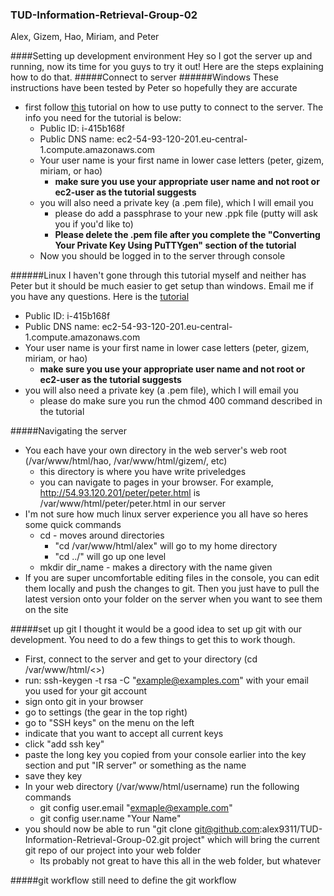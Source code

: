 ### TUD-Information-Retrieval-Group-02
Alex, Gizem, Hao, Miriam, and Peter

####Setting up development environment
Hey so I got the server up and running, now its time for you guys to try it out! Here are the steps explaining how to do that.
#####Connect to server
######Windows
These instructions have been tested by Peter so hopefully they are accurate
* first follow [this](http://docs.aws.amazon.com/AWSEC2/latest/UserGuide/putty.html) tutorial on how to use putty to connect to the server. The info you need for the tutorial is below:
  * Public ID: i-415b168f
  * Public DNS name: ec2-54-93-120-201.eu-central-1.compute.amazonaws.com
  * Your user name is your first name in lower case letters (peter, gizem, miriam, or hao)
    * **make sure you use your appropriate user name and not root or ec2-user as the tutorial suggests**
  * you will also need a private key (a .pem file), which I will email you
    * please do add a passphrase to your new .ppk file (putty will ask you if you'd like to)
    * **Please delete the .pem file after you complete the "Converting Your Private Key Using PuTTYgen" section of the tutorial**
  * Now you should be logged in to the server through console

######Linux
I haven't gone through this tutorial myself and neither has Peter but it should be much easier to get setup than windows. Email me if you have any questions. Here is the [tutorial](http://docs.aws.amazon.com/AWSEC2/latest/UserGuide/AccessingInstancesLinux.html)
* Public ID: i-415b168f
* Public DNS name: ec2-54-93-120-201.eu-central-1.compute.amazonaws.com
* Your user name is your first name in lower case letters (peter, gizem, miriam, or hao)
  * **make sure you use your appropriate user name and not root or ec2-user as the tutorial suggests**
* you will also need a private key (a .pem file), which I will email you
  * please do make sure you run the chmod 400 command described in the tutorial

#####Navigating the server
* You each have your own directory in the web server's web root (/var/www/html/hao, /var/www/html/gizem/, etc)
  * this directory is where you have write priveledges 
  * you can navigate to pages in your browser. For example, http://54.93.120.201/peter/peter.html is /var/www/html/peter/peter.html in our server
* I'm not sure how much linux server experience you all have so heres some quick commands
  * cd - moves around directories 
    * "cd /var/www/html/alex" will go to my home directory
    * "cd ../" will go up one level
  * mkdir dir_name - makes a directory with the name given
* If you are super uncomfortable editing files in the console, you can edit them locally and push the changes to git. Then you just have to pull the latest version onto your folder on the server when you want to see them on the site

#####set up git
I thought it would be a good idea to set up git with our development. You need to do a few things to get this to work though.
* First, connect to the server and get to your directory (cd /var/www/html/<<your username>>)
* run:  ssh-keygen -t rsa -C "example@examples.com" with your email you used for your git account
* sign onto git in your browser
* go to settings (the gear in the top right)
* go to "SSH keys" on the menu on the left
* indicate that you want to accept all current keys 
* click "add ssh key"
* paste the long key you copied from your console earlier into the key section and put "IR server" or something as the name
* save they key
* In your web directory (/var/www/html/username) run the following commands
  * git config user.email "exmaple@example.com"
  * git config user.name "Your Name"
* you should now be able to run "git clone git@github.com:alex9311/TUD-Information-Retrieval-Group-02.git project" which will bring the current git repo of our project into your web folder
  * Its probably not great to have this all in the web folder, but whatever

#####git workflow
still need to define the git workflow

